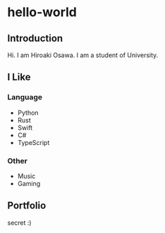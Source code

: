# hello-world

## Introduction
Hi. I am Hiroaki Osawa. I am a student of University.

## I Like

### Language
- Python
- Rust
- Swift
- C#
- TypeScript

### Other
- Music
- Gaming

## Portfolio
secret :)